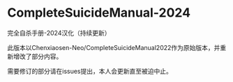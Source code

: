 # CompleteSuicideManual-2024
完全自杀手册-2024汉化（持续更新）

此版本以Chenxiaosen-Neo/CompleteSuicideManual2022作为原始版本，并重新增改了部分内容。

需要修订的部分请在issues提出，本人会更新直至被迫中止。
